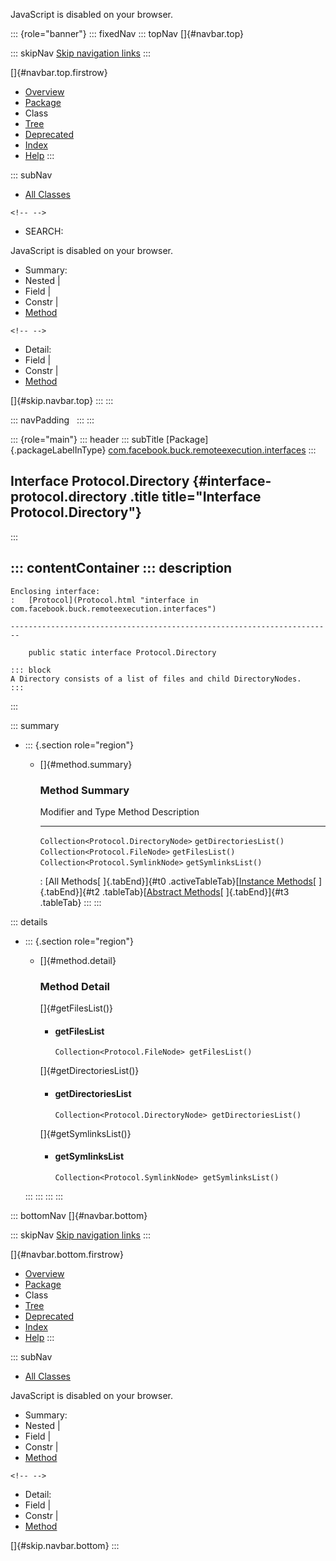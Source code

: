 <div>

JavaScript is disabled on your browser.

</div>

::: {role="banner"}
::: fixedNav
::: topNav
[]{#navbar.top}

::: skipNav
[Skip navigation links](#skip.navbar.top "Skip navigation links")
:::

[]{#navbar.top.firstrow}

-   [Overview](../../../../../index.html)
-   [Package](package-summary.html)
-   Class
-   [Tree](package-tree.html)
-   [Deprecated](../../../../../deprecated-list.html)
-   [Index](../../../../../index-all.html)
-   [Help](../../../../../help-doc.html)
:::

::: subNav
-   [All Classes](../../../../../allclasses.html)

```{=html}
<!-- -->
```
-   SEARCH:

<div>

<div>

JavaScript is disabled on your browser.

</div>

</div>

<div>

-   Summary: 
-   Nested \| 
-   Field \| 
-   Constr \| 
-   [Method](#method.summary)

```{=html}
<!-- -->
```
-   Detail: 
-   Field \| 
-   Constr \| 
-   [Method](#method.detail)

</div>

[]{#skip.navbar.top}
:::
:::

::: navPadding
 
:::
:::

::: {role="main"}
::: header
::: subTitle
[Package]{.packageLabelInType} [com.facebook.buck.remoteexecution.interfaces](package-summary.html)
:::

## Interface Protocol.Directory {#interface-protocol.directory .title title="Interface Protocol.Directory"}
:::

::: contentContainer
::: description
-   

    Enclosing interface:
    :   [Protocol](Protocol.html "interface in com.facebook.buck.remoteexecution.interfaces")

    ------------------------------------------------------------------------

        public static interface Protocol.Directory

    ::: block
    A Directory consists of a list of files and child DirectoryNodes.
    :::
:::

::: summary
-   ::: {.section role="region"}
    -   []{#method.summary}

        ### Method Summary

          Modifier and Type                      Method                   Description
          -------------------------------------- ------------------------ -------------
          `Collection<Protocol.DirectoryNode>`   `getDirectoriesList()`    
          `Collection<Protocol.FileNode>`        `getFilesList()`          
          `Collection<Protocol.SymlinkNode>`     `getSymlinksList()`       

          : [All Methods[ ]{.tabEnd}]{#t0 .activeTableTab}[[Instance
          Methods](javascript:show(2);)[ ]{.tabEnd}]{#t2
          .tableTab}[[Abstract
          Methods](javascript:show(4);)[ ]{.tabEnd}]{#t3 .tableTab}
    :::
:::

::: details
-   ::: {.section role="region"}
    -   []{#method.detail}

        ### Method Detail

        []{#getFilesList()}

        -   #### getFilesList

            ``` methodSignature
            Collection<Protocol.FileNode> getFilesList()
            ```

        []{#getDirectoriesList()}

        -   #### getDirectoriesList

            ``` methodSignature
            Collection<Protocol.DirectoryNode> getDirectoriesList()
            ```

        []{#getSymlinksList()}

        -   #### getSymlinksList

            ``` methodSignature
            Collection<Protocol.SymlinkNode> getSymlinksList()
            ```
    :::
:::
:::
:::

::: bottomNav
[]{#navbar.bottom}

::: skipNav
[Skip navigation links](#skip.navbar.bottom "Skip navigation links")
:::

[]{#navbar.bottom.firstrow}

-   [Overview](../../../../../index.html)
-   [Package](package-summary.html)
-   Class
-   [Tree](package-tree.html)
-   [Deprecated](../../../../../deprecated-list.html)
-   [Index](../../../../../index-all.html)
-   [Help](../../../../../help-doc.html)
:::

::: subNav
-   [All Classes](../../../../../allclasses.html)

<div>

<div>

JavaScript is disabled on your browser.

</div>

</div>

<div>

-   Summary: 
-   Nested \| 
-   Field \| 
-   Constr \| 
-   [Method](#method.summary)

```{=html}
<!-- -->
```
-   Detail: 
-   Field \| 
-   Constr \| 
-   [Method](#method.detail)

</div>

[]{#skip.navbar.bottom}
:::
